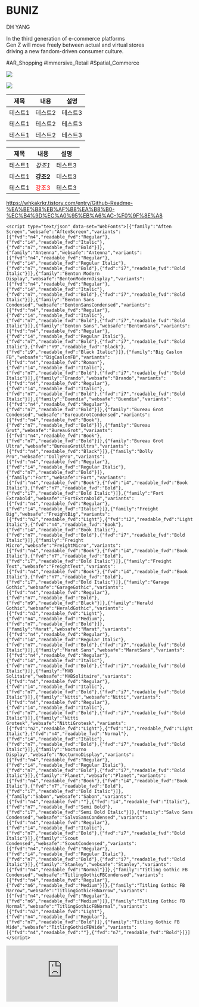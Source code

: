 # BUNIZ
DH YANG

In the third generation of e-commerce platforms <br/>
Gen Z will move freely between actual and virtual stores <br/>
driving a new fandom-driven consumer culture.

#AR_Shopping #Immersive_Retail #Spatial_Commerce



<a href="https://www.linkedin.com/in/jojodaniel/" target="_blank" onclick="window.open(this.href, '_blank'); return false;"><img src="https://img.shields.io/badge/linkedin-0A66C2?style=flat-square&logo=linkedin&logoColor=white"/></a>


<IMG sRC ="https://cortex.persona.co/w/1103/q/67/i/89958772a389273e3c120bba12bc3e907b8860565188aa3b1f7ee1827a8e2980/72492_polarr-3.png">

|제목|내용|설명|
|------|---|---|
|테스트1|테스트2|테스트3|
|테스트1|테스트2|테스트3|
|테스트1|테스트2|테스트3|

|제목|내용|설명|
|---|---|---|
|테스트1|*강조1*|테스트3|
|테스트1|**강조2**|테스트3|
|테스트1|<span style="color:red">강조3</span>|테스트3|

https://whkakrkr.tistory.com/entry/Github-Readme-%EA%BE%B8%EB%AF%B8%EA%B8%B0-%EC%B4%9D%EC%A0%95%EB%A6%AC-%F0%9F%8E%A8
<html lang="en" class="admin-wrapper">
	<head>
		<script>
			var __cargo_context__ = "live";
			var __show_sticky__ = false			
		</script>
		<META HTTP-EQUIV="Pragma" CONTENT="no-cache">
		<META HTTP-EQUIV="Expires" CONTENT="-1">
		<base href="https://bunnyboyz.persona.co" />
		<link href="https://cortex.persona.co/t/original/i/21273e9b94f747f39fac35c5c5e32506d741f17c638e090afec6b044a0655bf8/33-25.ico" rel="shortcut icon">
		<link href="/_jsapps/api/_css/global.css?21.6.8" rel="stylesheet" type="text/css" charset="utf-8" />
		<link href="/_jsapps/admin/_css/main.css?21.6.8" rel="stylesheet" type="text/css" charset="utf-8" />
		<link href="/_jsapps/admin/_css/foundation.css?21.6.8" rel="stylesheet" type="text/css" charset="utf-8" />
		<script type='text/javascript' src='//payload.persona.co/libs/cargo.apicore.package.js?21.6.8'></script>
		<script type='text/javascript' src='/_jsapps/dist/apipackage.min.js?21.6.8'></script>
				<title>버니즈</title>
	</head>
	<body>
    		<script async >require(["/_jsapps/admin/dist/main-built.js?21.6.8"]);</script>

<script type="text/json" data-set="Site">{"id":"106481","muid":"88478","direct_link":"https:\/\/bunnyboyz.persona.co","display_url":"bunnyboyz.persona.co","domain":"","domain_active":false,"delete_token":"0bf2b37ea685726292ef3249aa6c6085","site_url":"bunnyboyz","email":"","account_email":"hyuney0711@naver.com","account_backup_email":"se_power2002@naver.com","account_username":"\uc591\ub300\ud604","account_full_name":"","account_stripe_id":"cus_JRUSnHIFSkpFgt","account_has_domains":true,"notification_on_follow":true,"show_contact_link":true,"notification_on_image_selection":true,"permission":"free","paid_terms":"free","paid_expire":"","paid_status":"free","password_enabled":false,"password_length":0,"website_title":"\ubc84\ub2c8\uc988","meta_tags":"","meta_description":"","meta_head":"","start_project_id":"404230","start_project_is_recent":false,"favicon_url":"https:\/\/cortex.persona.co\/t\/original\/i\/21273e9b94f747f39fac35c5c5e32506d741f17c638e090afec6b044a0655bf8\/33-25.ico","header_url":null,"header_thumb_url":null,"header_text":null,"home_url":"https:\/\/persona.co","profile_url":"\/\/payload.persona.co\/assets\/images\/default-avatar.png","profile_width":0,"profile_height":0,"social_image_url":"\/\/payload.persona.co\/assets\/images\/default-avatar.png","social_width":0,"social_height":0,"social_description":"Persona","social_has_image":false,"social_has_description":false,"custom_html_raw":"\n<header>\n  <body>\n        <ul class=\"navbar__menu\" >\n                      <li><a href=\"DALGONA\" rel=\"history\">ABOUT<\/a><\/li>\n            <li><a href=\"MILESTONE\" rel=\"history\">BUSINESS<\/a><\/li>\n            <li><a href=\"ABOUT\" rel=\"history\" >TEAM<\/a><\/li>\n            <li><a href=\"MANIFESTO\" rel=\"history\" >MANIFESTO<\/a><\/li>\n            <li><a href=\"CONTACT\" rel=\"history\" >CONTACT<\/a><\/li>\n        <\/ul>\n  <\/body>\n  <\/header>","full_name":"","authenticated_full_name":"\uc591\ub300\ud604","storage_used":"1MB","storage_total":"100MB","storage_percentage":1,"sites_as_editor":[{"id":"106481","sumid":"107226","admin_url":"https:\/\/bunnyboyz.persona.co\/admin","display_url":"bunnyboyz.persona.co","editors":[{"smuid":"107226","id":"106481","email":"hyuney0711@naver.com","display_name":"\uc591\ub300\ud604"}]}],"is_editor":true,"is_demo":false,"is_partial_demo":false,"is_upgraded":true,"is_upgraded_grace_period":false,"is_upgrade_comp":true,"has_payment_failure":false,"has_order_history":true,"is_private":false,"show_backstage_icon":true}</script>
<script type="text/json" data-set="defaults">{"cargo_url":"bunnyboyz","api_path":"\/\/bunnyboyz.persona.co\/_api","is_domain":false,"edit_pid":"404230"}</script>
<script type="text/json" data-set="AdminCollection">[{"id":404230,"site_id":"106481","link_url":"0","project_url":"DALGONA","direct_link":"https:\/\/bunnyboyz.persona.co\/DALGONA","password_enabled":false,"password_length":32,"type":"page","link_target":"_blank","title":"DALGONA","title_no_html":"DALGONA","show_title":true,"display":false,"date":false,"date_month":"","date_year":"","bgcolor":null,"link_style":null,"icon_name":null,"sort":0,"images":[{"id":1082499,"project_id":404230,"image_ref":"{image 1}","name":"72492_polarr-3.png","hash":"47d8da6862b1c783ed445d4af305c48cc7dfc83df7ba3f6133cec8f878b7c4fd","width":1103,"height":1103},{"id":1083019,"project_id":404230,"image_ref":"{image 3}","name":"KakaoTalk_Photo_2021-05-01-21-24-27-1.jpeg","hash":"410efdc67fea8f1ff9a0e93dda4990f58084a818aa715fa57fbd91c57bd8b0d7","width":2000,"height":2000},{"id":1083059,"project_id":404230,"image_ref":"{image 4}","name":"32-25.png","hash":"1e4d59c598738e847fe90a00afbc13db0ee1a77d3d815c5030779dad9d36c306","width":1772,"height":1773},{"id":1085537,"project_id":404230,"image_ref":"{image 6}","name":"CWw12ECXIAEP5q7.jpg","hash":"3cbb02bd1d3850dd5dd9ed6b89611294e071a29edfe5cf2f32580662f90856b9","width":800,"height":800},{"id":1085538,"project_id":404230,"image_ref":"{image 5}","name":"4602002146_0647798e54_o.jpg","hash":"eb321b1df3f0d8bf878b5f58f1f880db6ecc1b8c95c580d64067cfadea9ca64f","width":1526,"height":885},{"id":1085553,"project_id":404230,"image_ref":"{image 7}","name":"acff96eab78569f5a96a92479c706607.jpg","hash":"a9b83e9a0f8d13dc6831288099dc7c5ef196afff61b16be79957021f4a71bcbb","width":1280,"height":988},{"id":1085561,"project_id":404230,"image_ref":"{image 8}","name":"20210503_133620.png","hash":"48519889cf5c65f1545c43c4fc4f7847664c5e337311205f5e9812c9dc0e3a5a","width":1304,"height":1303},{"id":1085562,"project_id":404230,"image_ref":"{image 9}","name":"20210503_133620.png","hash":"0feed0b30c4538b02da13571c50d279d433427645d73311caeba1af193262030","width":1304,"height":1303},{"id":1097166,"project_id":404230,"image_ref":"{image 10}","name":"eames_metaverse_0614.png","hash":"25b3b1a877e9e8dba0ddc5bc90b1c49cfa5b97c149268386b077750c0deca07d","width":1526,"height":885},{"id":1147969,"project_id":404230,"image_ref":"{image 11}","name":"dalgona-vanii.png","hash":"c9162954f6e57d51f6793ad55369061260c0958150cf8789a35ad2a2b4e0ede6","width":2613,"height":2613},{"id":1237305,"project_id":404230,"image_ref":"{image 12}","name":"-851-1.png","hash":"08f2c98b4adbd40ac318d1e30fe911127cf46151fc9d5029b0f6d14b74ee433d","width":13970,"height":21270},{"id":1330617,"project_id":404230,"image_ref":"{image 13}","name":"-2023-11-18--5.31.26.png","hash":"55da09ec1175193093a0ea02bba6efbb9988d5c27df00fd6b3f0e11c5505778a","width":2992,"height":1934},{"id":1330619,"project_id":404230,"image_ref":"{image 15}","name":"-2023-11-12--3.17.27.png","hash":"a5e490ac6cf0868bdef5793d883bb9fd88b28354d68622e5e6fef0aaa5fb6fe5","width":2992,"height":1670},{"id":1330620,"project_id":404230,"image_ref":"{image 16}","name":"-2023-11-18--5.31.26.png","hash":"7bb687fbb5c49ec66779a32ae2176c4ff890371459189644d6afa87fed20a4a9","width":2992,"height":1674}]},{"id":433035,"site_id":"106481","link_url":"0","project_url":"MILESTONE","direct_link":"https:\/\/bunnyboyz.persona.co\/MILESTONE","password_enabled":false,"password_length":32,"type":"page","link_target":"_blank","title":"MILESTONE","title_no_html":"MILESTONE","show_title":true,"display":false,"date":false,"date_month":"","date_year":"","bgcolor":null,"link_style":null,"icon_name":null,"sort":1,"images":[{"id":1331019,"project_id":433035,"image_ref":"{image 1}","name":"1.png","hash":"99d58ffcd0cdc1dc4120ba56b2e103c2ed539ca56e254fd082583518679e036f","width":430,"height":432}]},{"id":404303,"site_id":"106481","link_url":"0","project_url":"ABOUT","direct_link":"https:\/\/bunnyboyz.persona.co\/ABOUT","password_enabled":false,"password_length":32,"type":"page","link_target":"_blank","title":"ABOUT","title_no_html":"ABOUT","show_title":true,"display":false,"date":false,"date_month":"","date_year":"","bgcolor":null,"link_style":null,"icon_name":null,"sort":2,"images":[{"id":1083022,"project_id":404303,"image_ref":"{image 1}","name":"72492_polarr-3.png","hash":"89958772a389273e3c120bba12bc3e907b8860565188aa3b1f7ee1827a8e2980","width":1103,"height":1103},{"id":1085551,"project_id":404303,"image_ref":"{image 2}","name":"4602002146_0647798e54_o.jpg","hash":"d2b49113dee2cebf22e2f219a95e35a439140726e99dee7160b8e6dd9ba6f2a8","width":1526,"height":885},{"id":1085552,"project_id":404303,"image_ref":"{image 3}","name":"CWw12ECXIAEP5q7.jpg","hash":"a9e82d3d659756b5386da5b1ef4331ef5a5b3fb303ca1f25fba36885d79e4a4e","width":800,"height":800},{"id":1237149,"project_id":404303,"image_ref":"{image 4}","name":"2.jpg","hash":"6a3683afa96850f60386a7d2078ba0d0b39bd3fc3be54cbf86f669f986fa4a0c","width":1345,"height":1956},{"id":1237153,"project_id":404303,"image_ref":"{image 6}","name":"3----Z----------.-1.png","hash":"21114bfcaa9eb71d032146e55b68379d6b4cfcc8f04d1fb35b653b6765cade4d","width":2760,"height":535}]},{"id":404432,"site_id":"106481","link_url":"0","project_url":"1-Physical","direct_link":"https:\/\/bunnyboyz.persona.co\/1-Physical","password_enabled":false,"password_length":32,"type":"page","link_target":"_blank","title":"1. Physical","title_no_html":"1. Physical","show_title":true,"display":false,"date":false,"date_month":"","date_year":"","bgcolor":null,"link_style":null,"icon_name":null,"sort":3,"images":[]},{"id":404433,"site_id":"106481","link_url":"0","project_url":"2-Digital","direct_link":"https:\/\/bunnyboyz.persona.co\/2-Digital","password_enabled":false,"password_length":32,"type":"page","link_target":"_blank","title":"2. Digital","title_no_html":"2. Digital","show_title":true,"display":false,"date":false,"date_month":"","date_year":"","bgcolor":null,"link_style":null,"icon_name":null,"sort":4,"images":[]},{"id":404892,"site_id":"106481","link_url":"0","project_url":"3-Physital","direct_link":"https:\/\/bunnyboyz.persona.co\/3-Physital","password_enabled":false,"password_length":32,"type":"page","link_target":"_blank","title":"3. Physital","title_no_html":"3. Physital","show_title":true,"display":false,"date":false,"date_month":"","date_year":"","bgcolor":null,"link_style":null,"icon_name":null,"sort":5,"images":[]},{"id":433037,"site_id":"106481","link_url":"0","project_url":"MANIFESTO","direct_link":"https:\/\/bunnyboyz.persona.co\/MANIFESTO","password_enabled":false,"password_length":32,"type":"page","link_target":"_blank","title":"MANIFESTO","title_no_html":"MANIFESTO","show_title":true,"display":false,"date":false,"date_month":"","date_year":"","bgcolor":null,"link_style":null,"icon_name":null,"sort":6,"images":[{"id":1237590,"project_id":433037,"image_ref":"{image 1}","name":"uc9618-1.jpg","hash":"8d7191a2b1516a2ff250b919b687e28a7594a7a925d82610831cdf8c69c374fa","width":924,"height":1032},{"id":1237789,"project_id":433037,"image_ref":"{image 2}","name":"KakaoTalk_20210428_230601321.jpg","hash":"c93cc136bc590d995bd20356726b42ede8bfa34083bda838a7b501b907c44b71","width":2000,"height":2000},{"id":1273652,"project_id":433037,"image_ref":"{image 3}","name":"KakaoTalk_Photo_2023-03-19-15-04-44.png","hash":"201d24c47f1396b30f44e618239d6e4d5314b231d1bf7cb3c6d0fcc9d7eb698c","width":1878,"height":1878},{"id":1291366,"project_id":433037,"image_ref":"{image 4}","name":"Group-8430-1.png","hash":"27b6300e1e53ee7b97681c9b250754bbf4e738f7a7c7ab495fd243099f412142","width":1878,"height":1878},{"id":1296988,"project_id":433037,"image_ref":"{image 5}","name":"Group-8430-2.png","hash":"5b96fcb49e16660cb7abb248c03ef0c8894d11c164f4beae531aab6c147ed874","width":1879,"height":1878}]},{"id":433036,"site_id":"106481","link_url":"0","project_url":"CONTACT","direct_link":"https:\/\/bunnyboyz.persona.co\/CONTACT","password_enabled":false,"password_length":32,"type":"page","link_target":"_blank","title":"CONTACT","title_no_html":"CONTACT","show_title":true,"display":false,"date":false,"date_month":"","date_year":"","bgcolor":null,"link_style":null,"icon_name":null,"sort":7,"images":[{"id":1331018,"project_id":433036,"image_ref":"{image 1}","name":"uc9618-1.jpg","hash":"17ce2bb9ffc6a88712b7da55742e091ec0e0ab43fd33ce090c94580b60fe2e11","width":924,"height":1032}]}]</script>
<script type="text/json" data-set="Config">{"cargo_url":"persona.co","upgrade_month_cost":4,"upgrade_year_cost":24,"support_domain":"http:\/\/support.persona.co","support_personal_domain":"http:\/\/support.persona.co\/Personal-domains","support_domain_service":"http:\/\/support.persona.co\/Personal-domains","stripe_publish_key":"pk_live_42H2LBqV63o9kmKVJfgRGFtG"}</script>
<script type="text/json" data-set="DesignPresets">[{"id":"280","name":"Candy Darling","thumbnail":"\/\/payload.persona.co\/assets\/presets\/candy.jpg","url":"https:\/\/candy.persona.co"},{"id":"9612","name":"Bas Jan Ader","thumbnail":"\/\/payload.persona.co\/assets\/presets\/basjan.jpg","url":"https:\/\/basjan.persona.co"},{"id":"9733","name":"Futura","thumbnail":"\/\/payload.persona.co\/assets\/presets\/futura.jpg","url":"https:\/\/futura.persona.co"},{"id":"22606","name":"Snowden","thumbnail":"\/\/payload.persona.co\/assets\/presets\/snowden.jpg","url":"https:\/\/snowden.persona.co"},{"id":"163","name":"Andy Warhol","thumbnail":"\/\/payload.persona.co\/assets\/presets\/warhol.jpg","url":"https:\/\/andy.persona.co"},{"id":"172","name":"Sid Vicious","thumbnail":"\/\/payload.persona.co\/assets\/presets\/sid.jpeg","url":"https:\/\/sid.persona.co"},{"id":"222","name":"Patti Smith","thumbnail":"\/\/payload.persona.co\/assets\/presets\/patti.jpg","url":"https:\/\/patti.persona.co"},{"id":"179","name":"Salvador Dal\u00ed","thumbnail":"\/\/payload.persona.co\/assets\/presets\/dali.jpg","url":"https:\/\/dali.persona.co"},{"id":"178","name":"Tippi Hedren","thumbnail":"\/\/payload.persona.co\/assets\/presets\/tippi.jpg","url":"https:\/\/tippi.persona.co"},{"id":"180","name":"Ziggy Stardust","thumbnail":"\/\/payload.persona.co\/assets\/presets\/ziggy.jpg","url":"https:\/\/ziggy.persona.co"},{"id":"159","name":"Gollum","thumbnail":"\/\/payload.persona.co\/assets\/presets\/_gollum.jpg","url":"https:\/\/gollum.persona.co"},{"id":"150","name":"Chet Baker","thumbnail":"\/\/payload.persona.co\/assets\/presets\/chet.jpg","url":"https:\/\/chet.persona.co"},{"id":"196","name":"Patrick Bateman","thumbnail":"\/\/payload.persona.co\/assets\/presets\/patrick.jpg","url":"https:\/\/patrick.persona.co"},{"id":"185","name":"Count Dracula","thumbnail":"\/\/payload.persona.co\/assets\/presets\/countdracula.jpg","url":"https:\/\/dracula.persona.co"},{"id":"187","name":"Frida Kahlo","thumbnail":"\/\/payload.persona.co\/assets\/presets\/frida.jpg","url":"https:\/\/frida.persona.co"},{"id":"194","name":"Buster Keaton","thumbnail":"\/\/payload.persona.co\/assets\/presets\/buster.jpg","url":"https:\/\/buster.persona.co"},{"id":"188","name":"Pris Stratton","thumbnail":"\/\/payload.persona.co\/assets\/presets\/pris.jpg","url":"https:\/\/pris.persona.co"},{"id":"174","name":"Lolita","thumbnail":"\/\/payload.persona.co\/assets\/presets\/lolita.jpg","url":"https:\/\/lolita.persona.co"},{"id":"157","name":"HAL 9000","thumbnail":"\/\/payload.persona.co\/assets\/presets\/hal9000.jpg","url":"https:\/\/hal.persona.co"},{"id":"183","name":"Grace Jones","thumbnail":"\/\/payload.persona.co\/assets\/presets\/gracejones.jpg","url":"https:\/\/grace.persona.co"},{"id":"192","name":"Ava","thumbnail":"\/\/payload.persona.co\/assets\/presets\/ava.jpg","url":"https:\/\/ava.persona.co"},{"id":"189","name":"Iggy Pop","thumbnail":"\/\/payload.persona.co\/assets\/presets\/iggy.jpg","url":"https:\/\/iggy.persona.co"},{"id":"161","name":"Marina Abramovi\u0107","thumbnail":"\/\/payload.persona.co\/assets\/presets\/marina.jpg","url":"https:\/\/marina.persona.co"},{"id":"156","name":"Dale Cooper","thumbnail":"\/\/payload.persona.co\/assets\/presets\/cooper.jpg","url":"https:\/\/cooper.persona.co"},{"id":"154","name":"Pina Bausch","thumbnail":"\/\/payload.persona.co\/assets\/presets\/pina.jpg","url":"https:\/\/pina.persona.co"},{"id":"151","name":"Homer Simpson","thumbnail":"\/\/payload.persona.co\/assets\/presets\/homer.jpg","url":"https:\/\/homer.persona.co"},{"id":"146","name":"Greta Garbo","thumbnail":"\/\/payload.persona.co\/assets\/presets\/greta.jpg","url":"https:\/\/greta.persona.co"},{"id":"186","name":"The Giant","thumbnail":"\/\/payload.persona.co\/assets\/presets\/giant.jpg","url":"https:\/\/giant.persona.co"},{"id":"176","name":"Max Headroom","thumbnail":"\/\/payload.persona.co\/assets\/presets\/max.jpg","url":"https:\/\/max.persona.co"},{"id":"173","name":"Dr. Strangelove","thumbnail":"\/\/payload.persona.co\/assets\/presets\/strangelove.jpg","url":"https:\/\/strangelove.persona.co"},{"id":"237","name":"Default","thumbnail":"\/\/payload.persona.co\/assets\/presets\/tabularasa.jpg","url":"https:\/\/tabularasa.persona.co"}]</script>
<script type="text/json" data-set="BackdropList">[{"id":"18","name":"Solid Color","path":"solidcolor","sort":0},{"id":"15","name":"Gradient","path":"gradient","sort":1},{"id":"22","name":"Wallpaper","path":"wallpaper","sort":2},{"id":"16","name":"Parallax","path":"parallax","sort":3},{"id":"9","name":"Slitscan","path":"slitscan","sort":4},{"id":"8","name":"Ripple","path":"ripple","sort":5},{"id":"14","name":"Kaleidoscope","path":"kaleidoscope","sort":6},{"id":"20","name":"Refraction","path":"refraction","sort":8},{"id":"21","name":"Polygon","path":"polygon_engine","sort":9},{"id":"12","name":"Wave","path":"wave","sort":10},{"id":"19","name":"Halftone","path":"halftone","sort":11},{"id":"13","name":"Video","path":"video","sort":12},{"id":"17","name":"Google Maps","path":"gmaps","sort":13},{"id":"11","name":"Bad TV","path":"badtv","sort":14},{"id":"23","name":"Pixelation","path":"pixelation","sort":15}]</script>
<script type="text/json" data-set="Files">[{"id":"35426","name":"2023.pdf","type":"pdf","size":"30.0 MB","url":"https:\/\/files.persona.co\/106481\/2023.pdf","files_size_total_mb":"50.1","files_size_max_mb":100},{"id":"34243","name":"Portfolio_Daniel_2023.pdf","type":"pdf","size":"20.1 MB","url":"https:\/\/files.persona.co\/106481\/Portfolio_Daniel_2023.pdf","files_size_total_mb":"50.1","files_size_max_mb":100}]</script>
	<script type="text/json" data-set="WebFonts">[{"family":"Aften Screen","websafe":"AftenScreen","variants":[{"fvd":"n4","readable_fvd":"Regular"},{"fvd":"i4","readable_fvd":"Italic"},{"fvd":"n7","readable_fvd":"Bold"}]},{"family":"Antenna","websafe":"Antenna","variants":[{"fvd":"n4","readable_fvd":"Regular"},{"fvd":"i4","readable_fvd":"Regular Italic"},{"fvd":"n7","readable_fvd":"Bold"},{"fvd":"i7","readable_fvd":"Bold Italic"}]},{"family":"Benton Modern Display","websafe":"BentonModernDisplay","variants":[{"fvd":"n4","readable_fvd":"Regular"},{"fvd":"i4","readable_fvd":"Italic"},{"fvd":"n7","readable_fvd":"Bold"},{"fvd":"i7","readable_fvd":"Bold Italic"}]},{"family":"Benton Sans Condensed","websafe":"BentonSansCondensed","variants":[{"fvd":"n4","readable_fvd":"Regular"},{"fvd":"i4","readable_fvd":"Italic"},{"fvd":"n7","readable_fvd":"Bold"},{"fvd":"i7","readable_fvd":"Bold Italic"}]},{"family":"Benton Sans","websafe":"BentonSans","variants":[{"fvd":"n4","readable_fvd":"Regular"},{"fvd":"i4","readable_fvd":"Regular Italic"},{"fvd":"n7","readable_fvd":"Bold"},{"fvd":"i7","readable_fvd":"Bold Italic"},{"fvd":"n9","readable_fvd":"Black"},{"fvd":"i9","readable_fvd":"Black Italic"}]},{"family":"Big Caslon FB","websafe":"BigCaslonFB","variants":[{"fvd":"n4","readable_fvd":"Roman"},{"fvd":"i4","readable_fvd":"Italic"},{"fvd":"n7","readable_fvd":"Bold"},{"fvd":"i7","readable_fvd":"Bold Italic"}]},{"family":"Brando","websafe":"Brando","variants":[{"fvd":"n4","readable_fvd":"Regular"},{"fvd":"i4","readable_fvd":"Italic"},{"fvd":"n7","readable_fvd":"Bold"},{"fvd":"i7","readable_fvd":"Bold Italic"}]},{"family":"Buendia","websafe":"Buendia","variants":[{"fvd":"n4","readable_fvd":"Regular"},{"fvd":"n7","readable_fvd":"Bold"}]},{"family":"Bureau Grot Condensed","websafe":"BureauGrotCondensed","variants":[{"fvd":"n4","readable_fvd":"Book"},{"fvd":"n7","readable_fvd":"Bold"}]},{"family":"Bureau Grot","websafe":"BureauGrot","variants":[{"fvd":"n4","readable_fvd":"Book"},{"fvd":"n7","readable_fvd":"Bold"}]},{"family":"Bureau Grot Ultra","websafe":"BureauGrotUltra","variants":[{"fvd":"n4","readable_fvd":"Black"}]},{"family":"Dolly Pro","websafe":"DollyPro","variants":[{"fvd":"n4","readable_fvd":"Regular"},{"fvd":"i4","readable_fvd":"Regular Italic"},{"fvd":"n7","readable_fvd":"Bold"}]},{"family":"Fort","websafe":"Fort","variants":[{"fvd":"n4","readable_fvd":"Book"},{"fvd":"i4","readable_fvd":"Book Italic"},{"fvd":"n7","readable_fvd":"Bold"},{"fvd":"i7","readable_fvd":"Bold Italic"}]},{"family":"Fort Extrabold","websafe":"FortExtrabold","variants":[{"fvd":"n4","readable_fvd":"Regular"},{"fvd":"i4","readable_fvd":"Italic"}]},{"family":"Freight Big","websafe":"FreightBig","variants":[{"fvd":"n2","readable_fvd":"Light"},{"fvd":"i2","readable_fvd":"Light Italic"},{"fvd":"n4","readable_fvd":"Book"},{"fvd":"i4","readable_fvd":"Book Italic"},{"fvd":"n7","readable_fvd":"Bold"},{"fvd":"i7","readable_fvd":"Bold Italic"}]},{"family":"Freight Micro","websafe":"FreightMicro","variants":[{"fvd":"n4","readable_fvd":"Book"},{"fvd":"i4","readable_fvd":"Book Italic"},{"fvd":"n7","readable_fvd":"Bold"},{"fvd":"i7","readable_fvd":"Bold Italic"}]},{"family":"Freight Text","websafe":"FreightText","variants":[{"fvd":"n4","readable_fvd":"Book"},{"fvd":"i4","readable_fvd":"Book Italic"},{"fvd":"n7","readable_fvd":"Bold"},{"fvd":"i7","readable_fvd":"Bold Italic"}]},{"family":"Garage Gothic","websafe":"GarageGothic","variants":[{"fvd":"n4","readable_fvd":"Regular"},{"fvd":"n7","readable_fvd":"Bold"},{"fvd":"n9","readable_fvd":"Black"}]},{"family":"Herald Gothic","websafe":"HeraldGothic","variants":[{"fvd":"n3","readable_fvd":"Light"},{"fvd":"n4","readable_fvd":"Medium"},{"fvd":"n7","readable_fvd":"Bold"}]},{"family":"Marat","websafe":"Marat","variants":[{"fvd":"n4","readable_fvd":"Regular"},{"fvd":"i4","readable_fvd":"Regular Italic"},{"fvd":"n7","readable_fvd":"Bold"},{"fvd":"i7","readable_fvd":"Bold Italic"}]},{"family":"Marat Sans","websafe":"MaratSans","variants":[{"fvd":"n4","readable_fvd":"Regular"},{"fvd":"i4","readable_fvd":"Italic"},{"fvd":"n7","readable_fvd":"Bold"},{"fvd":"i7","readable_fvd":"Bold Italic"}]},{"family":"MVB Solitaire","websafe":"MVBSolitaire","variants":[{"fvd":"n4","readable_fvd":"Regular"},{"fvd":"i4","readable_fvd":"Italic"},{"fvd":"n7","readable_fvd":"Bold"},{"fvd":"i7","readable_fvd":"Bold Italic"}]},{"family":"Nitti","websafe":"Nitti","variants":[{"fvd":"n4","readable_fvd":"Regular"},{"fvd":"i4","readable_fvd":"Italic"},{"fvd":"n7","readable_fvd":"Bold"},{"fvd":"i7","readable_fvd":"Bold Italic"}]},{"family":"Nitti Grotesk","websafe":"NittiGrotesk","variants":[{"fvd":"n2","readable_fvd":"Light"},{"fvd":"i2","readable_fvd":"Light Italic"},{"fvd":"n4","readable_fvd":"Normal"},{"fvd":"i4","readable_fvd":"Italic"},{"fvd":"n7","readable_fvd":"Bold"},{"fvd":"i7","readable_fvd":"Bold Italic"}]},{"family":"Nocturno Display","websafe":"NocturnoDisplay","variants":[{"fvd":"n4","readable_fvd":"Regular"},{"fvd":"i4","readable_fvd":"Regular Italic"},{"fvd":"n7","readable_fvd":"Bold"},{"fvd":"i7","readable_fvd":"Bold Italic"}]},{"family":"Planet","websafe":"Planet","variants":[{"fvd":"n4","readable_fvd":"Book"},{"fvd":"i4","readable_fvd":"Book Italic"},{"fvd":"n7","readable_fvd":"Bold"},{"fvd":"i7","readable_fvd":"Bold Italic"}]},{"family":"Sabon","websafe":"Sabon","variants":[{"fvd":"n4","readable_fvd":""},{"fvd":"i4","readable_fvd":"Italic"},{"fvd":"n7","readable_fvd":"Semi Bold"},{"fvd":"i7","readable_fvd":"Semi Bold Italic"}]},{"family":"Salvo Sans Condensed","websafe":"SalvoSansCondensed","variants":[{"fvd":"n4","readable_fvd":"Regular"},{"fvd":"i4","readable_fvd":"Italic"},{"fvd":"n7","readable_fvd":"Bold"},{"fvd":"i7","readable_fvd":"Bold Italic"}]},{"family":"Scout Condensed","websafe":"ScoutCondensed","variants":[{"fvd":"n4","readable_fvd":"Regular"},{"fvd":"i4","readable_fvd":"Regular Italic"},{"fvd":"n7","readable_fvd":"Bold"},{"fvd":"i7","readable_fvd":"Bold Italic"}]},{"family":"Stanley","websafe":"Stanley","variants":[{"fvd":"n4","readable_fvd":"Normal"}]},{"family":"Titling Gothic FB Condensed","websafe":"TitlingGothicFBCondensed","variants":[{"fvd":"n4","readable_fvd":"Regular"},{"fvd":"n6","readable_fvd":"Medium"}]},{"family":"Titling Gothic FB Narrow","websafe":"TitlingGothicFBNarrow","variants":[{"fvd":"n4","readable_fvd":"Regular"},{"fvd":"n6","readable_fvd":"Medium"}]},{"family":"Titling Gothic FB Normal","websafe":"TitlingGothicFBNormal","variants":[{"fvd":"n2","readable_fvd":"Light"},{"fvd":"n4","readable_fvd":"Regular"},{"fvd":"n7","readable_fvd":"Bold"}]},{"family":"Titling Gothic FB Wide","websafe":"TitlingGothicFBWide","variants":[{"fvd":"n4","readable_fvd":""},{"fvd":"n7","readable_fvd":"Bold"}]}]</script>
<script type="text/json" data-set="DisplayOptions">{"user_id":106481,"pagination_count":24,"header_link_to_index":true,"header_2x":false,"total_projects":0,"thumb_size":{"w":"200","h":"134"},"image_width":1500,"pages_do_not_paginate":false,"following_link_in_nav":true,"tags_in_thumb":true,"title_in_thumb":true,"view_count_in_project":true,"title_in_project":true,"footer_in_project":true,"pages_in_text_nav":true,"projects_in_text_nav":false,"use_sets":null,"sets_open_by_default":null,"sets_can_toggle":null,"sets_one_at_a_time":null,"use_set_links":null,"sets_are_clickable":null,"set_links_position":null,"disable_project_scroll":false,"recent_project_as_start":false,"excerpt_in_thumb":false,"thumbs_below_projects":true,"thumbs_below_pages":false,"lightbox_view":false,"slide_transition":"fade","slide_transition_duration":0.4,"slide_auto_play":{"enabled":false,"delay":"1"},"slide_text_nav":{"enabled":true,"prev":"Previous","slash":"\/","next":"Next image","number_enabled":true,"number_style":"parentheses"},"slide_nav_position":"top","slide_image_position":{"center":true,"responsive":false},"slide_thumbnails":{"enabled":false,"position":"bottom"},"slide_default_thumbs":false,"slide_toggle_thumb_link":{"enabled":true,"title":"Thumbnails"},"resource_url":null,"sticky_pages":null,"slideshow_responsive":false,"slideshow_thumbnails_header":true,"layout_options":{"content_position":"left_cover","content_width":"100","content_margin":"5","main_margin":"2","text_alignment":"text_left","vertical_position":"vertical_top","bgcolor":"rgb(24, 23, 28)","WebFontConfig":{"System":{"families":{"Helvetica Neue":{"variants":["n4","i4","n7","i7"]}}},"Google":{"families":{"Noto Sans KR":{"variants":["400"]}}}},"links_orientation":"links_horizontal","viewport_size":"phone","mobile_zoom":"15","mobile_view":"desktop","mobile_padding":"-10","mobile_formatting":false,"width_unit":"%","subpagebg":"rgba(193, 255, 193, 1)","lightbox_view":false},"element_sort":{"no-group":[{"name":"Navigation","isActive":true},{"name":"Header Text","isActive":true},{"name":"Content","isActive":true},{"name":"Header Image","isActive":false}]}}</script>
<script type="text/x-handlebars-template" id="loading_animation"><div class="loading_animation pulsing <%= extra_class %> {{ extra_class }}"><div></div></div></script>

<script type="text/json" data-set="BackdropSettings">{"bg_color":"rgba(193, 255, 193, 1)","requires_webgl":false,"plugin_id":18}</script>
<script type="text/json" data-set="PresetImages">[{"image":"\/\/cortex.persona.co\/t\/original\/i\/aa805763577d300d05ba6ce5a2cb03b65c9a48ae6981d1b2f963e4833b4e1419\/greta1.jpg"},{"image":"\/\/cortex.persona.co\/t\/original\/i\/a151e2ded30c5ef3995b4395e5922c99d314049ee9d10d5b2c2d79c7ae29c889\/chet45634.jpg"},{"image":"\/\/cortex.persona.co\/t\/original\/i\/455be3c6659210690da2a132677ae63d33b17650b45dc7351fa01a4f1120518e\/homer.jpg"},{"image":"\/\/cortex.persona.co\/t\/original\/i\/a453233a1fd168a6fef6b1e390985e33123334b955e0f5db8f8789adf2edf8bf\/cooper11_4.jpg"},{"image":"\/\/cortex.persona.co\/w\/200\/i\/3c5756e8e779f828b20cfb84eedd8f04bdb765af3acd3ad54e6e68f5b375eec5\/hal2.jpg"},{"image":"\/\/cortex.persona.co\/t\/original\/i\/9a5fd5c435e056d5af234b8a49c3ce7d26e8055545fd8d338d0e1011c02fca27\/Gollum2.jpg"},{"image":"\/_jsapps\/backdrop\/video\/assets\/icon-image.svg"},{"image":"\/\/cortex.persona.co\/t\/original\/i\/2782371f300ff3846b5fc9aa3ed8a8f51d20649a9ceb70f5613b87ebad51781e\/abramovic4_1.jpg"},{"image":"\/\/cortex.persona.co\/w\/1000\/i\/975ab6a178c2128e5fb9f57b0c697f59370f9899a0cdd5df9073d1c70db1b693\/andy0.jpg"},{"image":"\/\/cortex.persona.co\/w\/1500\/i\/5f19cf987de9f32a0d3e20e13e2f558b1eca2b166357342eedfd97a9756a28ce\/sid3.jpg"},{"image":"\/\/cortex.persona.co\/w\/1000\/i\/311d582eecb0aad0416556aa607926eb5f3fffbef18bfb9577f0bce5b8bcb1de\/strangelove.jpeg"},{"image":"\/\/cortex.persona.co\/t\/original\/i\/859468427edfd78fb8b85c6994d8dadbc85e0d2ca77016d69e552321e2f652d7\/lolita_1.jpg"},{"image":"\/\/cortex.persona.co\/w\/1000\/i\/4ed8ff1b8842bee529aa68a5304ec2b87e6ab1dffe83ce7e92e01f69a0b9954d\/1.jpg"},{"image":"\/\/cortex.persona.co\/w\/1000\/i\/fbc39a34d9ec93266ecfad71d4b4188962698caae66c9adef01d23d4024217ed\/0_1.jpg"},{"image":"\/\/cortex.persona.co\/t\/original\/i\/d950651008b588bf7eb8c6ac35f825b8d175e9d0f2ca392a5b330adf53fe1ce9\/white_8.jpg"},{"image":"\/\/cortex.persona.co\/t\/original\/i\/9a533dd9ae28b96237ed339fc9be2235d2db8ef74287d3fb9c65a73b0226c789\/grace13.jpg"},{"image":"\/\/cortex.persona.co\/t\/original\/i\/ce2a7e307a6872e2b988f07441a3a37b97d4eef54e7bce8a6bad8ba52d472463\/udokier2.jpg"},{"image":"\/\/cortex.persona.co\/t\/original\/i\/868a2efb2b1d32b61ecb183a731b8bde5d0951235f19b6715961373512b27534\/carel1.jpg"},{"image":"\/\/cortex.persona.co\/w\/1250\/i\/868a2efb2b1d32b61ecb183a731b8bde5d0951235f19b6715961373512b27534\/carel1.jpg"},{"image":"\/\/cortex.persona.co\/t\/original\/i\/ea01ff6ab7d2abae3746bdaaffb22a934cb9f357415dcc9dc5a33474bf0f4b13\/TwinPeaks_CarelStruycken.jpg"},{"image":"http:\/\/payload8.cargocollective.com\/1\/5\/180891\/2466545\/tumblr_nbpyamcuFN1tf8vylo1_1280.png"},{"image":"\/\/cortex.persona.co\/t\/original\/i\/a8880fe0eaf0bf8bbd0657c75506c182e69068326d186799d2b2ed184e601e32\/frida_1000.jpg"},{"image":"\/\/cortex.persona.co\/w\/200\/i\/5f1d38a7ba4756446a9989e3364a177ab57a4f8d75998740c9ad9ccfd717d7ef\/ava.jpg"},{"image":"\/_jsapps\/backdrop\/kaleidoscope\/assets\/default.jpg"},{"image":"\/\/cortex.persona.co\/w\/200\/i\/9e2c4640776bd474feac27ceb2f59c6eb1dc1dfe00d017a3620940daeb604d71\/3022472-inline-i-1-always-be-squinching.jpg"},{"image":"\/\/cortex.persona.co\/t\/original\/i\/cd8acd3610d388009d8bc4ba313de4111a58ddec0e92725ddd929faca99873f3\/psycho3.jpg"},{"image":"\/\/cortex.persona.co\/w\/1000\/i\/cd8acd3610d388009d8bc4ba313de4111a58ddec0e92725ddd929faca99873f3\/psycho3.jpg"},{"image":"\/\/payload.persona.co\/1\/0\/222\/950\/candydarling_1000.jpg"},{"image":"\/\/cortex.persona.co\/t\/original\/i\/ee181cde955b8e6b2c3974a5537885d4c62072fbfe38c5376f5d9bb0d5937e22\/patti55.jpg"},{"image":"\/\/cortex.persona.co\/w\/200\/i\/ee181cde955b8e6b2c3974a5537885d4c62072fbfe38c5376f5d9bb0d5937e22\/patti55.jpg"},{"image":"\/\/cortex.persona.co\/t\/original\/i\/96eb3f0adbc5099eae60e58566e9b31993cdae9833b7a6576745273c91ae5447\/candy4.jpg"},{"image":"\/\/cortex.persona.co\/w\/1000\/i\/84cfbc22dd56ce42dbb7185353ab19bb1313407c74b817a9f39bb1c3ee01e74d\/candydarling.jpg"},{"image":"\/\/payload.persona.co\/assets\/backdrop\/video\/icon-image.svg"},{"image":"\/\/cortex.persona.co\/t\/webgl\/w\/1024\/i\/67c7671a18cd1be094b6d6c51052603201989ca8342d1c26a88ec275e5ba706a\/snowden-12.jpeg"}]</script>
<script type="text/json" data-set="GlobalSettings">{"active_plugin_path":"solidcolor","upload_id":404231,"active_plugin_id":18}</script>
<script type="text/json" data-set="ProjectDetail">""</script>

<div id="content_frame_wrapper">
	<div id="mobile_disclaimer" class="position-absolute color-gray-dark no-select" style="display:none;">
		This is an approximation; layout will vary slightly between devices
	</div>
	<div id="content_frame_chrome">
		<div id="content_frame_viewport">
			<iframe id="content_frame" src="https://bunnyboyz.persona.co/adminedit" frameborder="0"></iframe>
		</div>
	</div>
</div>
	</body>
